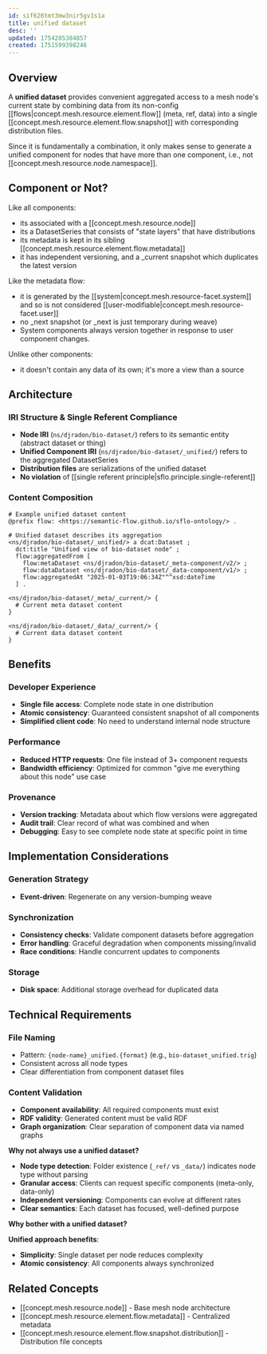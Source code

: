 ```yaml
---
id: sif626tmt3mw3nir5gv1s1a
title: unified dataset
desc: ''
updated: 1754285384857
created: 1751599398246
---
```


## Overview

A **unified dataset** provides convenient aggregated access to a mesh node's current state by combining data from its non-config [[flows|concept.mesh.resource.element.flow]] (meta, ref, data) into a single [[concept.mesh.resource.element.flow.snapshot]] with corresponding distribution files.

Since it is fundamentally a combination, it only makes sense to generate a unified component for nodes that have more than one component, i.e., not [[concept.mesh.resource.node.namespace]].

## Component or Not?

Like all components:

- its associated with a [[concept.mesh.resource.node]]
- its a DatasetSeries that consists of "state layers" that have distributions
- its metadata is kept in its sibling [[concept.mesh.resource.element.flow.metadata]]
- it has independent versioning, and a _current snapshot which duplicates the latest version

Like the metadata flow: 

- it is generated by the [[system|concept.mesh.resource-facet.system]] and so is not considered [[user-modifiable|concept.mesh.resource-facet.user]]
- no _next snapshot (or _next is just temporary during weave)
- System components always version together in response to user component changes.

Unlike other components:

- it doesn't contain any data of its own; it's more a view than a source


## Architecture

### IRI Structure & Single Referent Compliance
- **Node IRI** (`ns/djradon/bio-dataset/`) refers to its semantic entity (abstract dataset or thing)
- **Unified Component IRI** (`ns/djradon/bio-dataset/_unified/`) refers to the aggregated DatasetSeries
- **Distribution files** are serializations of the unified dataset
- **No violation** of [[single referent principle|sflo.principle.single-referent]]

### Content Composition
```turtle
# Example unified dataset content
@prefix flow: <https://semantic-flow.github.io/sflo-ontology/> .

# Unified dataset describes its aggregation
<ns/djradon/bio-dataset/_unified/> a dcat:Dataset ;
  dct:title "Unified view of bio-dataset node" ;
  flow:aggregatedFrom [
    flow:metaDataset <ns/djradon/bio-dataset/_meta-component/v2/> ;
    flow:dataDataset <ns/djradon/bio-dataset/_data-component/v1/> ;
    flow:aggregatedAt "2025-01-03T19:06:34Z"^^xsd:dateTime
  ] .

<ns/djradon/bio-dataset/_meta/_current/> {
  # Current meta dataset content
}

<ns/djradon/bio-dataset/_data/_current/> {
  # Current data dataset content
}
```

## Benefits

### Developer Experience
- **Single file access**: Complete node state in one distribution
- **Atomic consistency**: Guaranteed consistent snapshot of all components
- **Simplified client code**: No need to understand internal node structure

### Performance
- **Reduced HTTP requests**: One file instead of 3+ component requests
- **Bandwidth efficiency**: Optimized for common "give me everything about this node" use case

### Provenance 
- **Version tracking**: Metadata about which flow versions were aggregated
- **Audit trail**: Clear record of what was combined and when
- **Debugging**: Easy to see complete node state at specific point in time

## Implementation Considerations

### Generation Strategy
- **Event-driven**: Regenerate on any version-bumping weave

### Synchronization
- **Consistency checks**: Validate component datasets before aggregation
- **Error handling**: Graceful degradation when components missing/invalid
- **Race conditions**: Handle concurrent updates to components

### Storage
- **Disk space**: Additional storage overhead for duplicated data

## Technical Requirements

### File Naming
- Pattern: `{node-name}_unified.{format}` (e.g., `bio-dataset_unified.trig`)
- Consistent across all node types
- Clear differentiation from component dataset files

### Content Validation
- **Component availability**: All required components must exist
- **RDF validity**: Generated content must be valid RDF
- **Graph organization**: Clear separation of component data via named graphs


**Why not always use a unified dataset?**

- **Node type detection**: Folder existence (`_ref/` vs `_data/`) indicates node type without parsing
- **Granular access**: Clients can request specific components (meta-only, data-only)
- **Independent versioning**: Components can evolve at different rates
- **Clear semantics**: Each dataset has focused, well-defined purpose

**Why bother with a unified dataset?**

**Unified approach benefits**:
- **Simplicity**: Single dataset per node reduces complexity
- **Atomic consistency**: All components always synchronized

## Related Concepts

- [[concept.mesh.resource.node]] - Base mesh node architecture
- [[concept.mesh.resource.element.flow.metadata]] - Centralized metadata
- [[concept.mesh.resource.element.flow.snapshot.distribution]] - Distribution file concepts
